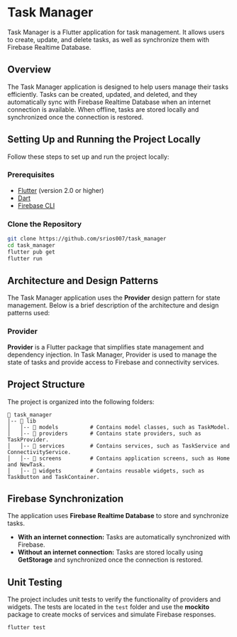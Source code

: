 # Task Manager

Task Manager is a Flutter application for task management. It allows users to create, update, and delete tasks, as well as synchronize them with Firebase Realtime Database.

## Overview

The Task Manager application is designed to help users manage their tasks efficiently. Tasks can be created, updated, and deleted, and they automatically sync with Firebase Realtime Database when an internet connection is available. When offline, tasks are stored locally and synchronized once the connection is restored.

## Setting Up and Running the Project Locally

Follow these steps to set up and run the project locally:

### Prerequisites

- [Flutter](https://flutter.dev/docs/get-started/install) (version 2.0 or higher)
- [Dart](https://dart.dev/get-dart)
- [Firebase CLI](https://firebase.google.com/docs/cli)

### Clone the Repository

```sh
git clone https://github.com/srios007/task_manager
cd task_manager
flutter pub get
flutter run
```

## Architecture and Design Patterns

The Task Manager application uses the **Provider** design pattern for state management. Below is a brief description of the architecture and design patterns used:

### Provider

**Provider** is a Flutter package that simplifies state management and dependency injection. In Task Manager, Provider is used to manage the state of tasks and provide access to Firebase and connectivity services.

## Project Structure

The project is organized into the following folders:

```
📂 task_manager
│-- 📂 lib
│   │-- 📂 models          # Contains model classes, such as TaskModel.
│   │-- 📂 providers       # Contains state providers, such as TaskProvider.
│   │-- 📂 services        # Contains services, such as TaskService and ConnectivityService.
│   │-- 📂 screens         # Contains application screens, such as Home and NewTask.
│   │-- 📂 widgets         # Contains reusable widgets, such as TaskButton and TaskContainer.
```

## Firebase Synchronization

The application uses **Firebase Realtime Database** to store and synchronize tasks.

- **With an internet connection:** Tasks are automatically synchronized with Firebase.
- **Without an internet connection:** Tasks are stored locally using **GetStorage** and synchronized once the connection is restored.

## Unit Testing

The project includes unit tests to verify the functionality of providers and widgets. The tests are located in the `test` folder and use the **mockito** package to create mocks of services and simulate Firebase responses.

```sh
flutter test
```

